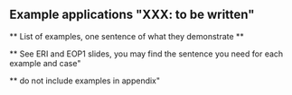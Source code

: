 ## Example applications "XXX: to be written"

** List of examples, one sentence of what they demonstrate **

** See ERI and EOP1 slides, you may find the sentence you need for 
each example and case"

** do not include examples in appendix"

